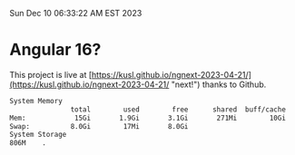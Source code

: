 Sun Dec 10 06:33:22 AM EST 2023

# Angular 16?


This project is live at [https://kusl.github.io/ngnext-2023-04-21/](https://kusl.github.io/ngnext-2023-04-21/ "next!") thanks to Github.

```bash
System Memory
               total        used        free      shared  buff/cache   available
Mem:            15Gi       1.9Gi       3.1Gi       271Mi        10Gi        13Gi
Swap:          8.0Gi        17Mi       8.0Gi
System Storage
806M	.
```
```bash
